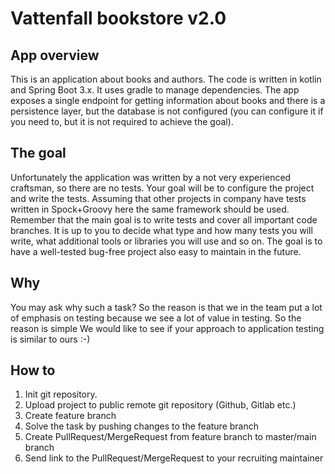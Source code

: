 # Vattenfall bookstore v2.0

## App overview
This is an application about books and authors. The code is written in kotlin and Spring Boot 3.x. It uses gradle to manage dependencies.
The app exposes a single endpoint for getting information about books and there is a persistence layer, but the database is not configured
(you can configure it if you need to, but it is not required to achieve the goal).

## The goal
Unfortunately the application was written by a not very experienced craftsman, so there are no tests. Your goal will be to configure the project and write the tests.
Assuming that other projects in company have tests written in Spock+Groovy here the same framework should be used.
Remember that the main goal is to write tests and cover all important code branches.
It is up to you to decide what type and how many tests you will write, what additional tools or libraries you will use and so on.
The goal is to have a well-tested bug-free project also easy to maintain in the future.

## Why
You may ask why such a task? So the reason is that we in the team put a lot of emphasis on testing because we see a lot of value in testing.
So the reason is simple We would like to see if your approach to application testing is similar to ours :-)

## How to
 1. Init git repository.
 2. Upload project to public remote git repository (Github, Gitlab etc.)
 3. Create feature branch
 4. Solve the task by pushing changes to the feature branch
 5. Create PullRequest/MergeRequest from feature branch to master/main branch
 6. Send link to the PullRequest/MergeRequest to your recruiting maintainer
